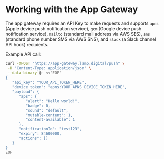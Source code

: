 # Working with the App Gateway

The app gateway requires an API Key to make requests and supports `apns` (Apple device push notification service), `gcm` (Google device push notification service), `mailto` (standard mail address via AWS SES), `sms` (standard phone number SMS via AWS SNS), and `slack` (a Slack channel API hook) recipients. 

Example API call:

```bash
curl -XPOST "https://app-gateway.lamp.digital/push" \
 -H 'Content-Type: application/json' \
 --data-binary @- <<'EOF'
{
   "api_key": "YOUR_API_TOKEN_HERE",
   "device_token": "apns:YOUR_APNS_DEVICE_TOKEN_HERE",
   "payload": {
      "aps": {
         "alert": "Hello world!",
         "badge": 0,
         "sound": "default",
         "mutable-content": 1,
         "content-available": 1
      },
      "notificationId": "test123",
      "expiry": 84600000,
      "actions": []
   }
}
EOF
```
